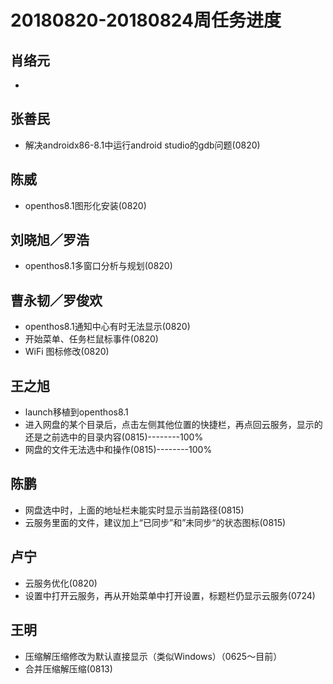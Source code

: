 # 20180820-20180824周任务进度

## 肖络元
- 

## 张善民
- 解决androidx86-8.1中运行android studio的gdb问题(0820)

## 陈威
- openthos8.1图形化安装(0820)

## 刘晓旭／罗浩
- openthos8.1多窗口分析与规划(0820)

## 曹永韧／罗俊欢
- openthos8.1通知中心有时无法显示(0820)
- 开始菜单、任务栏鼠标事件(0820)
- WiFi 图标修改(0820)

## 王之旭
- launch移植到openthos8.1
- 进入网盘的某个目录后，点击左侧其他位置的快捷栏，再点回云服务，显示的还是之前选中的目录内容(0815)--------100%
- 网盘的文件无法选中和操作(0815)--------100%

## 陈鹏
- 网盘选中时，上面的地址栏未能实时显示当前路径(0815)
- 云服务里面的文件，建议加上“已同步”和”未同步“的状态图标(0815)

## 卢宁
- 云服务优化(0820)
- 设置中打开云服务，再从开始菜单中打开设置，标题栏仍显示云服务(0724)

## 王明
- 压缩解压缩修改为默认直接显示（类似Windows）（0625～目前）
- 合并压缩解压缩(0813)
